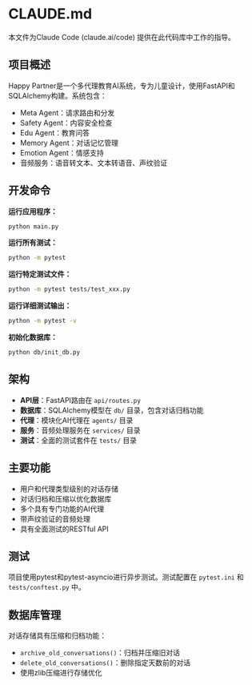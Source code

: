 # CLAUDE.md

本文件为Claude Code (claude.ai/code) 提供在此代码库中工作的指导。

## 项目概述

Happy Partner是一个多代理教育AI系统，专为儿童设计，使用FastAPI和SQLAlchemy构建。系统包含：
- Meta Agent：请求路由和分发
- Safety Agent：内容安全检查
- Edu Agent：教育问答
- Memory Agent：对话记忆管理
- Emotion Agent：情感支持
- 音频服务：语音转文本、文本转语音、声纹验证

## 开发命令

**运行应用程序：**
```bash
python main.py
```

**运行所有测试：**
```bash
python -m pytest
```

**运行特定测试文件：**
```bash
python -m pytest tests/test_xxx.py
```

**运行详细测试输出：**
```bash
python -m pytest -v
```

**初始化数据库：**
```bash
python db/init_db.py
```

## 架构

- **API层**：FastAPI路由在 `api/routes.py`
- **数据库**：SQLAlchemy模型在 `db/` 目录，包含对话归档功能
- **代理**：模块化AI代理在 `agents/` 目录
- **服务**：音频处理服务在 `services/` 目录
- **测试**：全面的测试套件在 `tests/` 目录

## 主要功能

- 用户和代理类型级别的对话存储
- 对话归档和压缩以优化数据库
- 多个具有专门功能的AI代理
- 带声纹验证的音频处理
- 具有全面测试的RESTful API

## 测试

项目使用pytest和pytest-asyncio进行异步测试。测试配置在 `pytest.ini` 和 `tests/conftest.py` 中。

## 数据库管理

对话存储具有压缩和归档功能：
- `archive_old_conversations()`：归档并压缩旧对话
- `delete_old_conversations()`：删除指定天数前的对话
- 使用zlib压缩进行存储优化
